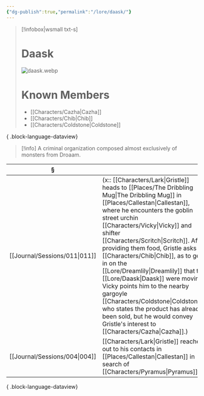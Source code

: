 ```yaml
---
{"dg-publish":true,"permalink":"/lore/daask/"}
---
```


> [!infobox|wsmall txt-s]
> # Daask
> ![daask.webp](/img/user/z_attachments/daask.webp) 
> # Known Members
>  - [[Characters/Cazha\|Cazha]]
> - [[Characters/Chib\|Chib]]
> - [[Characters/Coldstone\|Coldstone]]
> 
{ .block-language-dataview}

>[!info] A criminal organization composed almost exclusively of monsters from Droaam. 

| §                                |                                                                                                                                                                                                                                                                                                                                                                                                                                            |
| -------------------------------- | ------------------------------------------------------------------------------------------------------------------------------------------------------------------------------------------------------------------------------------------------------------------------------------------------------------------------------------------------------------------------------------------------------------------------------------------ |
| [[Journal/Sessions/011\|011]] | (x:: [[Characters/Lark\|Gristle]] heads to [[Places/The Dribbling Mug\|The Dribbling Mug]] in [[Places/Callestan\|Callestan]], where he encounters the goblin street urchin [[Characters/Vicky\|Vicky]] and shifter [[Characters/Scritch\|Scritch]]. After providing them food, Gristle asks for [[Characters/Chib\|Chib]], as to get in on the [[Lore/Dreamlily\|Dreamlily]] that the [[Lore/Daask\|Daask]] were moving. Vicky points him to the nearby gargoyle [[Characters/Coldstone\|Coldstone]], who states the product has already been sold, but he would convey Gristle's interest to [[Characters/Cazha\|Cazha]].) |
| [[Journal/Sessions/004\|004]] | [[Characters/Lark\|Gristle]] reaches out to his contacts in [[Places/Callestan\|Callestan]] in search of [[Characters/Pyramus\|Pyramus]].                                                                                                                                                                                                                                                                                                                                                   |

{ .block-language-dataview}
